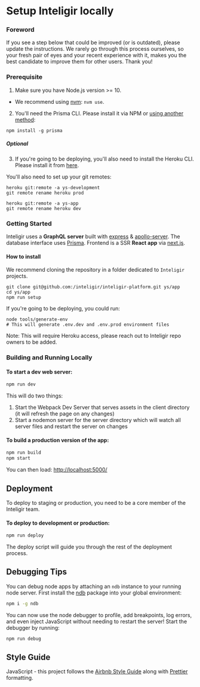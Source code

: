 # Setup Inteligir locally

### Foreword

If you see a step below that could be improved (or is outdated), please update the instructions. We rarely go through this process ourselves, so your fresh pair of eyes and your recent experience with it, makes you the best candidate to improve them for other users. Thank you!

### Prerequisite

1. Make sure you have Node.js version >= 10.

- We recommend using [nvm](https://github.com/creationix/nvm): `nvm use`.

2. You'll need the Prisma CLI. Please install it via NPM or [using another method](https://www.prisma.io/docs/prisma-cli-and-configuration/using-the-prisma-cli-alx4/#installation):

```
npm install -g prisma
```

##### Optional

3. If you're going to be deploying, you'll also need to install the Heroku CLI. Please install it from [here](https://devcenter.heroku.com/articles/heroku-cli#download-and-install).

You'll also need to set up your git remotes:
```
heroku git:remote -a ys-development
git remote rename heroku prod

heroku git:remote -a ys-app
git remote rename heroku dev
```

### Getting Started

Inteligir uses a **GraphQL server** built with [express](https://github.com/expressjs/express) & [apollo-server](https://github.com/apollographql/apollo-server). The database interface uses [Prisma](https://github.com/prisma/prisma). Frontend is a SSR **React app** via [next.js](https://github.com/zeit/next.js).

#### How to install

We recommend cloning the repository in a folder dedicated to `Inteligir` projects.

```
git clone git@github.com:/inteligir/inteligir-platform.git ys/app
cd ys/app
npm run setup
```

If you're going to be deploying, you could run:
```
node tools/generate-env
# This will generate .env.dev and .env.prod environment files
```
Note: This will require Heroku access, please reach out to Inteligir repo owners to be added.

### Building and Running Locally

#### To start a dev web server:

```bash
npm run dev
```

This will do two things:

1.  Start the Webpack Dev Server that serves assets in the client directory (it will refresh the page on any changes)
2.  Start a nodemon server for the server directory which will watch all server files and restart the server on changes

#### To build a production version of the app:

```bash
npm run build
npm start
```

You can then load: [http://localhost:5000/](http://localhost:5000/)

## Deployment

To deploy to staging or production, you need to be a core member of the Inteligir team.

#### To deploy to development or production:

```bash
npm run deploy
```

The deploy script will guide you through the rest of the deployment process.

## Debugging Tips

You can debug node apps by attaching an `ndb` instance to your running node server. First install the
[ndb](https://www.npmjs.com/package/ndb) package into your global environment:

```bash
npm i -g ndb
```

You can now use the node debugger to profile, add breakpoints, log errors, and even inject JavaScript
without needing to restart the server! Start the debugger by running:

```bash
npm run debug
```

## Style Guide

JavaScript - this project follows the [Airbnb Style Guide](https://github.com/airbnb/javascript) along with [Prettier](https://prettier.io/) formatting.
